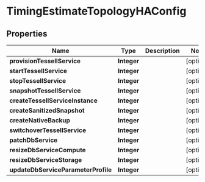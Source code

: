 

# TimingEstimateTopologyHAConfig


## Properties

Name | Type | Description | Notes
------------ | ------------- | ------------- | -------------
**provisionTessellService** | **Integer** |  |  [optional]
**startTessellService** | **Integer** |  |  [optional]
**stopTessellService** | **Integer** |  |  [optional]
**snapshotTessellService** | **Integer** |  |  [optional]
**createTessellServiceInstance** | **Integer** |  |  [optional]
**createSanitizedSnapshot** | **Integer** |  |  [optional]
**createNativeBackup** | **Integer** |  |  [optional]
**switchoverTessellService** | **Integer** |  |  [optional]
**patchDbService** | **Integer** |  |  [optional]
**resizeDbServiceCompute** | **Integer** |  |  [optional]
**resizeDbServiceStorage** | **Integer** |  |  [optional]
**updateDbServiceParameterProfile** | **Integer** |  |  [optional]



